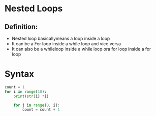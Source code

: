 # Nested Loops

## Definition:

- Nested loop basicallymeans a loop inside a loop
- It can be a For loop inside a while loop and vice versa
- It can also be a whileloop inside a while loop ora for loop inside a for loop

# Syntax

```python
count = 1
for i in range(10):
    print(str(i) *i)

    for j in range(0, i):
        count = count + 1
```

